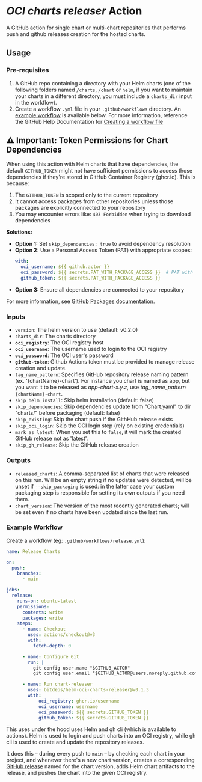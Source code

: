 # _OCI charts releaser_ Action

A GitHub action for single chart or multi-chart repositories that performs push and github releases creation for the hosted charts.

## Usage

### Pre-requisites

1. A GitHub repo containing a directory with your Helm charts (one of the following folders named `/charts`, `/chart` or `helm`, if you want
   to maintain your charts in a different directory, you must include a `charts_dir` input in the workflow).
1. Create a workflow `.yml` file in your `.github/workflows` directory. An [example workflow](#example-workflow) is available below.
   For more information, reference the GitHub Help Documentation for [Creating a workflow file](https://help.github.com/en/articles/configuring-a-workflow#creating-a-workflow-file)

## ⚠️ Important: Token Permissions for Chart Dependencies

When using this action with Helm charts that have dependencies, the default `GITHUB_TOKEN` might not have sufficient permissions to access those dependencies if they're stored in GitHub Container Registry (ghcr.io). This is because:

1. The `GITHUB_TOKEN` is scoped only to the current repository
2. It cannot access packages from other repositories unless those packages are explicitly connected to your repository
3. You may encounter errors like: `403 Forbidden` when trying to download dependencies

**Solutions:**

- **Option 1:** Set `skip_dependencies: true` to avoid dependency resolution
- **Option 2:** Use a Personal Access Token (PAT) with appropriate scopes:
  ```yaml
  with:
    oci_username: ${{ github.actor }}
    oci_password: ${{ secrets.PAT_WITH_PACKAGE_ACCESS }}  # PAT with read:packages
    github_token: ${{ secrets.PAT_WITH_PACKAGE_ACCESS }}
  ```
- **Option 3:** Ensure all dependencies are connected to your repository

For more information, see [GitHub Packages documentation](https://docs.github.com/en/packages/working-with-a-github-packages-registry/working-with-the-container-registry#authenticating-to-the-container-registry).

### Inputs

- `version`: The helm version to use (default: v0.2.0)
- `charts_dir`: The charts directory
- **`oci_registry`**: The OCI registry host
- **`oci_username`**: The username used to login to the OCI registry
- **`oci_password`**: The OCI user's password
- **`github-token`**: Github Actions token must be provided to manage release creation and update.
- `tag_name_pattern`: Specifies GitHub repository release naming pattern (ex. '{chartName}-chart'). For instance you chart is named as app, but you want it to be released as *app-chart-x.y.z*, use *tag_name_pattern* `{chartName}-chart`.
- `skip_helm_install`: Skip helm installation (default: false)
- `skip_dependencies`: Skip dependencies update from "Chart.yaml" to dir "charts/" before packaging (default: false)
- `skip_existing`: Skip the chart push if the GithHub release exists
- `skip_oci_login`: Skip the OCI login step (rely on existing credentials)
- `mark_as_latest`: When you set this to `false`, it will mark the created GitHub release not as 'latest'.
- `skip_gh_release`: Skip the GitHub release creation

### Outputs

- `released_charts`: A comma-separated list of charts that were released on this run. Will be an empty string if no updates were detected, will be unset if `--skip_packaging` is used: in the latter case your custom packaging step is responsible for setting its own outputs if you need them.
- `chart_version`: The version of the most recently generated charts; will be set even if no charts have been updated since the last run.

### Example Workflow

Create a workflow (eg: `.github/workflows/release.yml`):

```yaml
name: Release Charts

on:
  push:
    branches:
      - main

jobs:
  release:
    runs-on: ubuntu-latest
    permissions:
      contents: write
      packages: write
    steps:
      - name: Checkout
        uses: actions/checkout@v3
        with:
          fetch-depth: 0

      - name: Configure Git
        run: |
          git config user.name "$GITHUB_ACTOR"
          git config user.email "$GITHUB_ACTOR@users.noreply.github.com"

      - name: Run chart-releaser
        uses: bitdeps/helm-oci-charts-releaser@v0.1.3
        with:
            oci_registry: ghcr.io/username
            oci_username: username
            oci_password: ${{ secrets.GITHUB_TOKEN }}
            github_token: ${{ secrets.GITHUB_TOKEN }}
```

This uses under the hood uses Helm and gh cli (which is available to actions). Helm is used to login and push charts into an OCI registry, while gh cli is used to create and update the repository releases.

It does this – during every push to `main` – by checking each chart in your project, and whenever there's a new chart version, creates a corresponding [GitHub release](https://help.github.com/en/github/administering-a-repository/about-releases) named for the chart version, adds Helm chart artifacts to the release, and pushes the chart into the given OCI registry.
